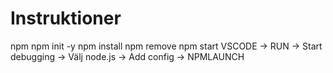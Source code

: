 # Instruktioner
npm
npm init -y
npm install <paketnamn>
npm remove <paketnamn>
npm start
VSCODE -> RUN  -> Start debugging -> Välj node.js -> Add config -> NPMLAUNCH